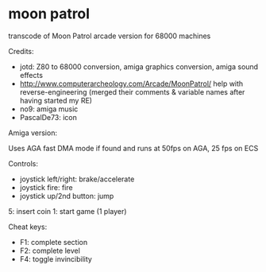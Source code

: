 # moon patrol
transcode of Moon Patrol arcade version for 68000 machines

Credits:

- jotd: Z80 to 68000 conversion, amiga graphics conversion, amiga sound effects
- http://www.computerarcheology.com/Arcade/MoonPatrol/ help with reverse-engineering
  (merged their comments & variable names after having started my RE)
- no9: amiga music
- PascalDe73: icon

Amiga version:

Uses AGA fast DMA mode if found and runs at 50fps on AGA, 25 fps on ECS

Controls:

- joystick left/right: brake/accelerate
- joystick fire: fire
- joystick up/2nd button: jump

5: insert coin
1: start game (1 player)

Cheat keys:
- F1: complete section
- F2: complete level
- F4: toggle invincibility